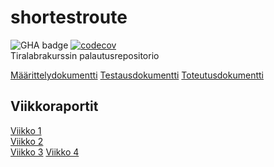# shortestroute
![GHA badge](https://github.com/henriimmonen/shortestroute/workflows/CI/badge.svg)
[![codecov](https://codecov.io/gh/henriimmonen/shortestroute/branch/main/graph/badge.svg?token=JGKBB5UJH6)](https://codecov.io/gh/henriimmonen/shortestroute)  
Tiralabrakurssin palautusrepositorio

[Määrittelydokumentti](https://github.com/henriimmonen/shortestroute/blob/main/dokumentaatio/maarittelydokumentti.md)
[Testausdokumentti](https://github.com/henriimmonen/shortestroute/blob/main/dokumentaatio/testausdokumentti.md)
[Toteutusdokumentti](https://github.com/henriimmonen/shortestroute/blob/main/dokumentaatio/toteutusdokumentti.md)

## Viikkoraportit
[Viikko 1](https://github.com/henriimmonen/shortestroute/blob/main/dokumentaatio/viikkoraportti_1.md)  
[Viikko 2](https://github.com/henriimmonen/shortestroute/blob/main/dokumentaatio/viikkoraportti_2.md)  
[Viikko 3](https://github.com/henriimmonen/shortestroute/blob/main/dokumentaatio/viikkoraportti_3.md)
[Viikko 4](https://github.com/henriimmonen/shortestroute/blob/main/dokumentaatio/viikkoraportti_4.md)
